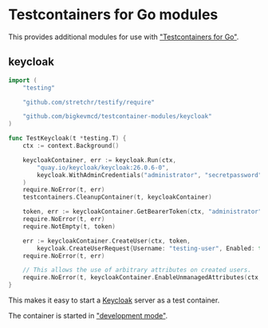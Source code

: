 Testcontainers for Go modules
=============================

This provides additional modules for use with ["Testcontainers for Go"](https://golang.testcontainers.org/).

## keycloak

```go
import (
	"testing"

	"github.com/stretchr/testify/require"

	"github.com/bigkevmcd/testcontainer-modules/keycloak"
)

func TestKeycloak(t *testing.T) {
	ctx := context.Background()

	keycloakContainer, err := keycloak.Run(ctx,
		"quay.io/keycloak/keycloak:26.0.6-0",
		keycloak.WithAdminCredentials("administrator", "secretpassword"),
	)
	require.NoError(t, err)
	testcontainers.CleanupContainer(t, keycloakContainer)

	token, err := keycloakContainer.GetBearerToken(ctx, "administrator", "secretpassword")
	require.NoError(t, err)
	require.NotEmpty(t, token)

	err := keycloakContainer.CreateUser(ctx, token,
		keycloak.CreateUserRequest{Username: "testing-user", Enabled: true})
	require.NoError(t, err)

	// This allows the use of arbitrary attributes on created users.
	require.NoError(t, keycloakContainer.EnableUnmanagedAttributes(ctx, token))
}
```

This makes it easy to start a [Keycloak](https://www.keycloak.org/) server as a test container.

The container is started in ["development mode"](https://www.keycloak.org/server/configuration#_starting_keycloak_in_development_mode).
